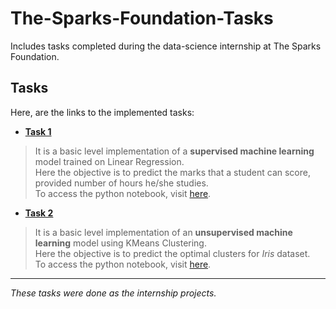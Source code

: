 # The-Sparks-Foundation-Tasks
Includes tasks completed during the data-science internship at The Sparks Foundation.

## Tasks  

Here, are the links to the implemented tasks:  

* [**Task 1**](./Task1/)  
> It is a basic level implementation of a **supervised machine learning** model trained on Linear Regression.  
> Here the objective is to predict the marks that a student can score, provided number of hours he/she studies.  
> To access the python notebook, visit [here](./Task1/task1.ipynb).  

* [**Task 2**](./Task2/)  
> It is a basic level implementation of an **unsupervised machine learning** model using KMeans Clustering.  
> Here the objective is to predict the optimal clusters for _Iris_ dataset.  
> To access the python notebook, visit [here](Task2/task2.ipynb).  

---  

_These tasks were done as the internship projects._
